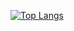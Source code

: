 
[![Top Langs](https://github-readme-stats.vercel.app/api/top-langs/?username=tangnewstar&layout=donut-vertical)](https://github.com/tangnewstar/github-readme-stats)
